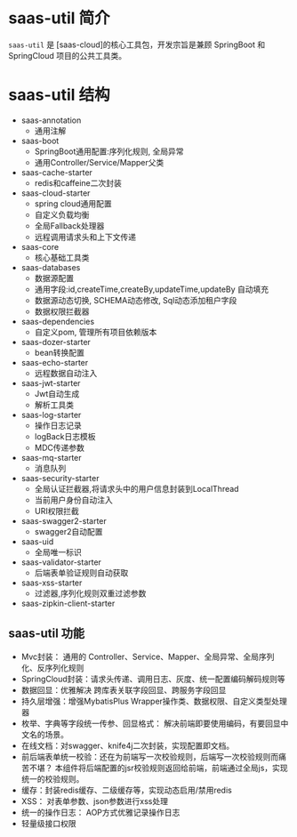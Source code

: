 
# saas-util 简介
`saas-util` 是 [saas-cloud]的核心工具包，开发宗旨是兼顾 SpringBoot 和 SpringCloud 项目的公共工具类。

# saas-util 结构
- saas-annotation
    - 通用注解
- saas-boot
    - SpringBoot通用配置:序列化规则, 全局异常
    - 通用Controller/Service/Mapper父类
- saas-cache-starter
    - redis和caffeine二次封装
- saas-cloud-starter
    - spring cloud通用配置
    - 自定义负载均衡
    - 全局Fallback处理器
    - 远程调用请求头和上下文传递
- saas-core
    - 核心基础工具类 
- saas-databases
    - 数据源配置
    - 通用字段:id,createTime,createBy,updateTime,updateBy 自动填充
    - 数据源动态切换, SCHEMA动态修改, Sql动态添加租户字段
    - 数据权限拦截器
- saas-dependencies
    - 自定义pom, 管理所有项目依赖版本
- saas-dozer-starter
    - bean转换配置
- saas-echo-starter
    - 远程数据自动注入
- saas-jwt-starter
    - Jwt自动生成
    - 解析工具类
- saas-log-starter
    - 操作日志记录
    - logBack日志模板
    - MDC传递参数
- saas-mq-starter
    - 消息队列
- saas-security-starter
    - 全局认证拦截器,将请求头中的用户信息封装到LocalThread
    - 当前用户身份自动注入
    - URI权限拦截
- saas-swagger2-starter
    - swagger2自动配置
- saas-uid
    - 全局唯一标识
- saas-validator-starter
    - 后端表单验证规则自动获取
- saas-xss-starter
    - 过滤器,序列化规则双重过滤参数
- saas-zipkin-client-starter

## saas-util 功能
- Mvc封装： 通用的 Controller、Service、Mapper、全局异常、全局序列化、反序列化规则
- SpringCloud封装：请求头传递、调用日志、灰度、统一配置编码解码规则等
- 数据回显：优雅解决 跨库表关联字段回显、跨服务字段回显
- 持久层增强：增强MybatisPlus Wrapper操作类、数据权限、自定义类型处理器
- 枚举、字典等字段统一传参、回显格式： 解决前端即要使用编码，有要回显中文名的场景。
- 在线文档：对swagger、knife4j二次封装，实现配置即文档。
- 前后端表单统一校验：还在为前端写一次校验规则，后端写一次校验规则而痛苦不堪？ 本组件将后端配置的jsr校验规则返回给前端，前端通过全局js，实现统一的校验规则。
- 缓存：封装redis缓存、二级缓存等，实现动态启用/禁用redis
- XSS： 对表单参数、json参数进行xss处理
- 统一的操作日志： AOP方式优雅记录操作日志
- 轻量级接口权限
